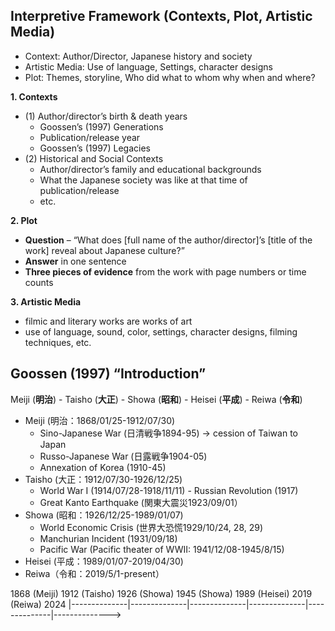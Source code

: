 ## Interpretive Framework (Contexts, Plot, Artistic Media)

- Context: Author/Director, Japanese history and society
- Artistic Media: Use of language, Settings, character designs
- Plot: Themes, storyline, Who did what to whom why when and where?

**1. Contexts**
- (1) Author/director’s birth & death years
	- Goossen’s (1997) Generations
	- Publication/release year
	- Goossen’s (1997) Legacies
- (2) Historical and Social Contexts
	- Author/director’s family and educational backgrounds
	- What the Japanese society was like at that time of publication/release
	- etc.

**2. Plot**
- **Question** – “What does [full name of the author/director]’s [title of the work] reveal about Japanese culture?”
- **Answer** in one sentence
- **Three pieces of evidence** from the work with page numbers or time counts

**3. Artistic Media**
- filmic and literary works are works of art
- use of language, sound, color, settings, character designs, filming techniques, etc.

## Goossen (1997) “Introduction”

Meiji (**明治**) - Taisho (**大正**) - Showa (**昭和**) - Heisei (**平成**) - Reiwa (**令和**)

- Meiji (明治：1868/01/25-1912/07/30)
	- Sino-Japanese War (日清戦争1894-95) → cession of Taiwan to Japan
	- Russo-Japanese War (日露戦争1904-05) 
	- Annexation of Korea (1910-45)
- Taisho (大正：1912/07/30-1926/12/25)
	- World War I (1914/07/28-1918/11/11) - Russian Revolution (1917)
	- Great Kanto Earthquake (関東大震災1923/09/01）
- Showa (昭和：1926/12/25-1989/01/07)
	- World Economic Crisis (世界大恐慌1929/10/24, 28, 29)
	- Manchurian Incident (1931/09/18) 
	- Pacific War (Pacific theater of WWII: 1941/12/08-1945/8/15)
- Heisei (平成：1989/01/07-2019/04/30)
- Reiwa（令和：2019/5/1-present）

1868 (Meiji) 1912 (Taisho) 1926 (Showa) 1945 (Showa) 1989 (Heisei) 2019 (Reiwa) 2024
|--------------|--------------|--------------|--------------|--------------|-------------->